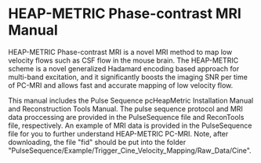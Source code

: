 # HEAP-METRIC Phase-contrast MRI Manual

HEAP-METRIC Phase-contrast MRI is a novel MRI method to map low velocity flows such as CSF flow in the mouse brain. The HEAP-METRIC scheme is a novel generalized Hadamard encoding based approach for multi-band excitation, and it significantly boosts the imaging SNR per time of PC-MRI and allows fast and accurate mapping of low velocity flow.

This manual includes the Pulse Sequence pcHeapMetric Installation Manual and Reconstruction Tools Manual. The pulse sequence protocol and MRI data proccessing are provided in the PulseSequence file and ReconTools file, respectively. An example of MRI data is provided in the PulseSequence file for you to further understand HEAP-METRIC PC-MRI. Note, after downloading, the file "fid" should be put into the folder "PulseSequence/Example/Trigger_Cine_Velocity_Mapping/Raw_Data/Cine".
